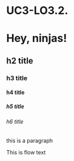 # UC3-LO3.2.
<html lang="en">
<head>
  <meta charset="UTF-8">
  <meta name="viewport" content="width=device-width, initial-scale=1.0">
  <meta http-equiv="X-UA-Compatible" content="ie=edge">
  <!--Import Google Icon Font-->
  <link href="https://fonts.googleapis.com/icon?family=Material+Icons" rel="stylesheet">
  <!-- Compiled and minified CSS -->
  <link rel="stylesheet" href="https://cdnjs.cloudflare.com/ajax/libs/materialize/1.0.0-beta/css/materialize.min.css">
  <title>Learning Materialize</title>
</head>
<body>

  <div class="container">
    <h1>Hey, ninjas!</h1>
    <h2>h2 title</h2>
    <h3>h3 title</h3>
    <h4>h4 title</h4>
    <h5>h5 title</h5>
    <h6>h6 title</h6>
    <p>this is a paragraph</p>
    <p class="flow-text">This is flow text</p>
  </div>
  

  <!-- Compiled and minified JavaScript -->
  <script src="https://cdnjs.cloudflare.com/ajax/libs/materialize/1.0.0-beta/js/materialize.min.js"></script>
</body>
</html>
